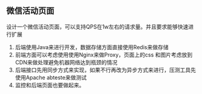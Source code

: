## 微信活动页面

设计一个微信活动页面，可以支持QPS在1w左右的请求量。并且要求能够快速进行扩展

1. 后端使用Java来进行开发，数据存储方面直接使用Redis来做存储
2. 前端方面可以考虑使用使用Nginx来做Proxy，页面上的css 和图片考虑放到CDN来做处理避免机器网络达到瓶颈的情况
3. 后端接口先用同步方式来实现，如果不行再改为异步方式来进行，压测工具先使用Apache abteste来做测试
4. 监控和后端页面也要做起来。
